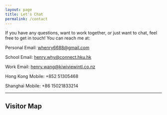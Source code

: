 ```yaml
---
layout: page
title: Let's Chat
permalink: /contact
---
```


If you have any questions, want to work together, or just want to chat, feel free to get in touch! You can reach me at:

<a><i class="fa fa-user" aria-hidden="true"></i></a> Personal Email: [whenry6688@gmail.com](mailto:whenry6688@gmail.com)

<a><i class="fa fa-graduation-cap" aria-hidden="true"></i></a> School Email: [henry.why@connect.hku.hk](mailto:henry.why@connect.hku.hk)

<a><i class="fa fa-briefcase" aria-hidden="true"></i></a> Work Email: [henry.wang@kiwiviewintl.co.nz](mailto:henry.wang@kiwiviewintl.co.nz)

<a><i class="fa fa-phone" aria-hidden="true"></i></a> Hong Kong Mobile: +852 51305468

<a><i class="fa fa-phone" aria-hidden="true"></i></a> Shanghai Mobile: +86 15021833214

---

## Visitor Map

<div class='visitormap'>
</div>